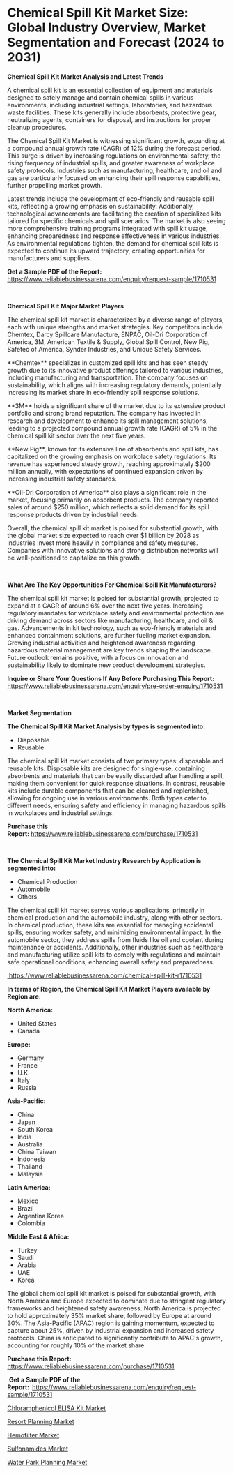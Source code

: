 <p><h1>Chemical Spill Kit Market Size: Global Industry Overview, Market Segmentation and Forecast (2024 to 2031)</h1></p><p><strong>Chemical Spill Kit Market Analysis and Latest Trends</strong></p>
<p><p>A chemical spill kit is an essential collection of equipment and materials designed to safely manage and contain chemical spills in various environments, including industrial settings, laboratories, and hazardous waste facilities. These kits generally include absorbents, protective gear, neutralizing agents, containers for disposal, and instructions for proper cleanup procedures.</p><p>The Chemical Spill Kit Market is witnessing significant growth, expanding at a compound annual growth rate (CAGR) of 12% during the forecast period. This surge is driven by increasing regulations on environmental safety, the rising frequency of industrial spills, and greater awareness of workplace safety protocols. Industries such as manufacturing, healthcare, and oil and gas are particularly focused on enhancing their spill response capabilities, further propelling market growth.</p><p>Latest trends include the development of eco-friendly and reusable spill kits, reflecting a growing emphasis on sustainability. Additionally, technological advancements are facilitating the creation of specialized kits tailored for specific chemicals and spill scenarios. The market is also seeing more comprehensive training programs integrated with spill kit usage, enhancing preparedness and response effectiveness in various industries. As environmental regulations tighten, the demand for chemical spill kits is expected to continue its upward trajectory, creating opportunities for manufacturers and suppliers.</p></p>
<p><strong>Get a Sample PDF of the Report:&nbsp;</strong> <a href="https://www.reliablebusinessarena.com/enquiry/request-sample/1710531?utm_campaign=1566&utm_medium=2&utm_source=Github&utm_content=ia&utm_term=22102024&utm_id=chemical-spill-kit">https://www.reliablebusinessarena.com/enquiry/request-sample/1710531</a></p>
<p>&nbsp;</p>
<p><strong>Chemical Spill Kit Major Market Players</strong></p>
<p><p>The chemical spill kit market is characterized by a diverse range of players, each with unique strengths and market strategies. Key competitors include Chemtex, Darcy Spillcare Manufacture, ENPAC, Oil-Dri Corporation of America, 3M, American Textile & Supply, Global Spill Control, New Pig, Safetec of America, Synder Industries, and Unique Safety Services.</p><p>**Chemtex** specializes in customized spill kits and has seen steady growth due to its innovative product offerings tailored to various industries, including manufacturing and transportation. The company focuses on sustainability, which aligns with increasing regulatory demands, potentially increasing its market share in eco-friendly spill response solutions.</p><p>**3M** holds a significant share of the market due to its extensive product portfolio and strong brand reputation. The company has invested in research and development to enhance its spill management solutions, leading to a projected compound annual growth rate (CAGR) of 5% in the chemical spill kit sector over the next five years.</p><p>**New Pig**, known for its extensive line of absorbents and spill kits, has capitalized on the growing emphasis on workplace safety regulations. Its revenue has experienced steady growth, reaching approximately $200 million annually, with expectations of continued expansion driven by increasing industrial safety standards.</p><p>**Oil-Dri Corporation of America** also plays a significant role in the market, focusing primarily on absorbent products. The company reported sales of around $250 million, which reflects a solid demand for its spill response products driven by industrial needs.</p><p>Overall, the chemical spill kit market is poised for substantial growth, with the global market size expected to reach over $1 billion by 2028 as industries invest more heavily in compliance and safety measures. Companies with innovative solutions and strong distribution networks will be well-positioned to capitalize on this growth.</p></p>
<p>&nbsp;</p>
<p><strong>What Are The Key Opportunities For Chemical Spill Kit Manufacturers?</strong></p>
<p><p>The chemical spill kit market is poised for substantial growth, projected to expand at a CAGR of around 6% over the next five years. Increasing regulatory mandates for workplace safety and environmental protection are driving demand across sectors like manufacturing, healthcare, and oil & gas. Advancements in kit technology, such as eco-friendly materials and enhanced containment solutions, are further fueling market expansion. Growing industrial activities and heightened awareness regarding hazardous material management are key trends shaping the landscape. Future outlook remains positive, with a focus on innovation and sustainability likely to dominate new product development strategies.</p></p>
<p><strong>Inquire or Share Your Questions If Any Before Purchasing This Report:</strong> <a href="https://www.reliablebusinessarena.com/enquiry/pre-order-enquiry/1710531?utm_campaign=1566&utm_medium=2&utm_source=Github&utm_content=ia&utm_term=22102024&utm_id=chemical-spill-kit">https://www.reliablebusinessarena.com/enquiry/pre-order-enquiry/1710531</a></p>
<p>&nbsp;</p>
<p><strong>Market Segmentation</strong></p>
<p><strong>The Chemical Spill Kit Market Analysis by types is segmented into:</strong></p>
<p><ul><li>Disposable</li><li>Reusable</li></ul></p>
<p><p>The chemical spill kit market consists of two primary types: disposable and reusable kits. Disposable kits are designed for single-use, containing absorbents and materials that can be easily discarded after handling a spill, making them convenient for quick response situations. In contrast, reusable kits include durable components that can be cleaned and replenished, allowing for ongoing use in various environments. Both types cater to different needs, ensuring safety and efficiency in managing hazardous spills in workplaces and industrial settings.</p></p>
<p><strong>Purchase this Report:&nbsp;</strong><a href="https://www.reliablebusinessarena.com/purchase/1710531?utm_campaign=1566&utm_medium=2&utm_source=Github&utm_content=ia&utm_term=22102024&utm_id=chemical-spill-kit">https://www.reliablebusinessarena.com/purchase/1710531</a></p>
<p>&nbsp;</p>
<p><strong>The Chemical Spill Kit Market Industry Research by Application is segmented into:</strong></p>
<p><ul><li>Chemical Production</li><li>Automobile</li><li>Others</li></ul></p>
<p><p>The chemical spill kit market serves various applications, primarily in chemical production and the automobile industry, along with other sectors. In chemical production, these kits are essential for managing accidental spills, ensuring worker safety, and minimizing environmental impact. In the automobile sector, they address spills from fluids like oil and coolant during maintenance or accidents. Additionally, other industries such as healthcare and manufacturing utilize spill kits to comply with regulations and maintain safe operational conditions, enhancing overall safety and preparedness.</p></p>
<p><a href="https://www.reliablebusinessarena.com/chemical-spill-kit-r1710531?utm_campaign=1566&utm_medium=2&utm_source=Github&utm_content=ia&utm_term=22102024&utm_id=chemical-spill-kit">&nbsp;https://www.reliablebusinessarena.com/chemical-spill-kit-r1710531</a></p>
<p><strong>In terms of Region, the Chemical Spill Kit Market Players available by Region are:</strong></p>
<p>
    <p> <strong> North America: </strong>
        <ul>
            <li>United States</li>
            <li>Canada</li>
        </ul>
        </p> 
    <p> <strong> Europe: </strong>
        <ul>
            <li>Germany</li>
            <li>France</li>
            <li>U.K.</li>
            <li>Italy</li>
            <li>Russia</li>
        </ul>
        </p> 
    <p> <strong> Asia-Pacific: </strong>
        <ul>
            <li>China</li>
            <li>Japan</li>
            <li>South Korea</li>
            <li>India</li>
            <li>Australia</li>
            <li>China Taiwan</li>
            <li>Indonesia</li>
            <li>Thailand</li>
            <li>Malaysia</li>
        </ul>
        </p> 
    <p> <strong> Latin America: </strong>
        <ul>
            <li>Mexico</li>
            <li>Brazil</li>
            <li>Argentina Korea</li>
            <li>Colombia</li>
        </ul>
        </p> 
    <p> <strong> Middle East & Africa: </strong>
        <ul>
            <li>Turkey</li>
            <li>Saudi</li>
            <li>Arabia</li>
            <li>UAE</li>
            <li>Korea</li>
        </ul>
    </p>
    </p>
<p><p>The global chemical spill kit market is poised for substantial growth, with North America and Europe expected to dominate due to stringent regulatory frameworks and heightened safety awareness. North America is projected to hold approximately 35% market share, followed by Europe at around 30%. The Asia-Pacific (APAC) region is gaining momentum, expected to capture about 25%, driven by industrial expansion and increased safety protocols. China is anticipated to significantly contribute to APAC's growth, accounting for roughly 10% of the market share.</p></p>
<p><strong>Purchase this Report: </strong><a href="https://www.reliablebusinessarena.com/purchase/1710531?utm_campaign=1566&utm_medium=2&utm_source=Github&utm_content=ia&utm_term=22102024&utm_id=chemical-spill-kit">https://www.reliablebusinessarena.com/purchase/1710531</a></p>
<p>&nbsp;<strong>Get a Sample PDF of the Report:&nbsp;&nbsp;</strong><a href="https://www.reliablebusinessarena.com/enquiry/request-sample/1710531?utm_campaign=1566&utm_medium=2&utm_source=Github&utm_content=ia&utm_term=22102024&utm_id=chemical-spill-kit">https://www.reliablebusinessarena.com/enquiry/request-sample/1710531</a></p>
<p><strong></strong></p>
<p><p><a href="https://www.linkedin.com/pulse/global-chloramphenicol-elisa-kit-market-trends-innovations-ripbe?utm_campaign=1566&utm_medium=2&utm_source=Github&utm_content=ia&utm_term=22102024&utm_id=chemical-spill-kit">Chloramphenicol ELISA Kit Market</a></p><p><a href="https://www.linkedin.com/pulse/market-insights-global-resort-planning-forecast-innovation-g0p7e?utm_campaign=1566&utm_medium=2&utm_source=Github&utm_content=ia&utm_term=22102024&utm_id=chemical-spill-kit">Resort Planning Market</a></p><p><a href="https://www.linkedin.com/pulse/hemofilter-market-size-share-growth-analysis-type-application-pvhle?utm_campaign=1566&utm_medium=2&utm_source=Github&utm_content=ia&utm_term=22102024&utm_id=chemical-spill-kit">Hemofilter Market</a></p><p><a href="https://www.linkedin.com/pulse/unlocking-growth-potential-strategic-analysis-sulfonamides-3fx4e?utm_campaign=1566&utm_medium=2&utm_source=Github&utm_content=ia&utm_term=22102024&utm_id=chemical-spill-kit">Sulfonamides Market</a></p><p><a href="https://www.linkedin.com/pulse/water-park-planning-market-size-share-analysis-growth-jgxze?utm_campaign=1566&utm_medium=2&utm_source=Github&utm_content=ia&utm_term=22102024&utm_id=chemical-spill-kit">Water Park Planning Market</a></p></p>